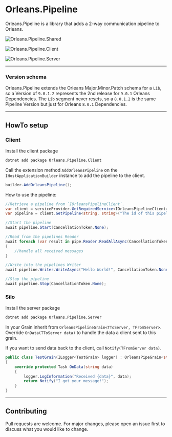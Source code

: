 # Orleans.Pipeline
Orleans.Pipeline is a library that adds a 2-way communication pipeline to Orleans.

![Orleans.Pipeline.Shared](https://img.shields.io/nuget/v/Orleans.Pipeline.Shared?label=Orleans.Pipeline.Shared&color=28A745)

![Orleans.Pipeline.Client](https://img.shields.io/nuget/v/Orleans.Pipeline.Client?label=Orleans.Pipeline.Client&color=28A745)

![Orleans.Pipeline.Server](https://img.shields.io/nuget/v/Orleans.Pipeline.Server?label=Orleans.Pipeline.Server&color=28A745)

---
### Version schema

Orleans.Pipeline extends the Orleans Major.Minor.Patch schema for a `Lib`, so a Version of `9.0.1.2` represents the 2nd release for `9.0.1` Orleans Dependencies. The `Lib` segment never resets, so a `8.0.1.2` is the same Pipeline Version but just for Orleans `8.0.1` Dependencies.

---
## HowTo setup

### Client
Install the client package
```bash
dotnet add package Orleans.Pipeline.Client
```

Call the extension method `AddOrleansPipeline` on the `IHostApplicationBuilder` instance to add the pipeline to the client.
```csharp
builder.AddOrleansPipeline();
```

How to use the pipeline:
```csharp
//Retrieve a pipeline from `IOrleansPipelineClient`.
var client = serviceProvider.GetRequiredService<IOrleansPipelineClient>();
var pipeline = client.GetPipeline<string, string>("The id of this pipeline/ server side grain");

//Start the pipeline
await pipeline.Start(CancellationToken.None);

//Read from the pipelines Reader
await foreach (var result in pipe.Reader.ReadAllAsync(CancellationToken.None))
{
    //handle all received messages
}

//Write into the pipelines Writer
await pipeline.Writer.WriteAsync("Hello World!", CancellationToken.None);

//Stop the pipeline
await pipeline.Stop(CancellationToken.None);
```



### Silo

Install the server package
```bash
dotnet add package Orleans.Pipeline.Server
```

In your Grain inherit from `OrleansPipelineGrain<TToServer, TFromServer>`. Override `OnData(TToServer data)` to handle the data a client sent to this grain.

If you want to send data back to the client, call `Notify(TFromServer data)`.
```csharp
public class TestGrain(ILogger<TestGrain> logger) : OrleansPipeGrain<string, string>(logger)
{
    override protected Task OnData(string data)
    {
        logger.LogInformation("Received {data}", data);
        return Notify("I got your message!");
    }
}
```


---
## Contributing
Pull requests are welcome. For major changes, please open an issue first to discuss what you would like to change.


